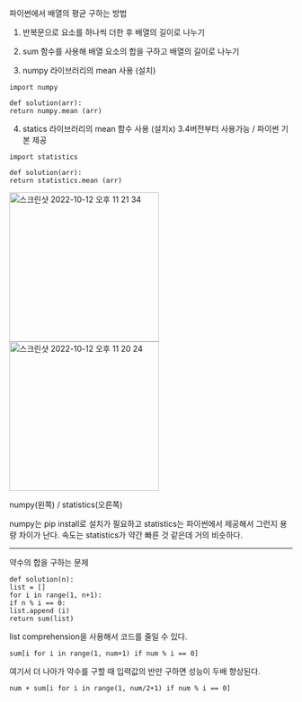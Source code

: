 파이썬에서 배열의 평균 구하는 방법

1) 반복문으로 요소를 하나씩 더한 후 배열의 길이로 나누기

2) sum 함수를 사용해 배열 요소의 합을 구하고 배열의 길이로 나누기

3) numpy 라이브러리의 mean 사용 (설치)

```
import numpy

def solution(arr):
return numpy.mean (arr)
```

4) statics 라이브러리의 mean 함수 사용 (설치x)
3.4버전부터 사용가능 / 파이썬 기본 제공

```
import statistics

def solution(arr):
return statistics.mean (arr)
```
<span><img width="266" alt="스크린샷 2022-10-12 오후 11 21 34" src="https://user-images.githubusercontent.com/80232260/195374324-07b967ec-ea65-420a-9ddd-779dee6a4cba.png">
<img width="266" alt="스크린샷 2022-10-12 오후 11 20 24" src="https://user-images.githubusercontent.com/80232260/195374242-931268f4-3405-4832-98e8-9148bb701454.png"></span>

numpy(왼쪽) / statistics(오른쪽)

numpy는 pip install로 설치가 필요하고 statistics는 파이썬에서 제공해서 그런지 용량 차이가 난다. 속도는 statistics가 약간 빠른 것 같은데 거의 비슷하다.

---

약수의 합을 구하는 문제
```
def solution(n):
list = []
for i in range(1, n+1):
if n % i == 0:
list.append (i)
return sum(list)
```

list comprehension을 사용해서 코드를 줄일 수 있다.

```
sum[i for i in range(1, num+1) if num % i == 0]
```

여기서 더 나아가 약수를 구할 때 입력값의 반만 구하면 성능이 두배 향상된다.
```
num + sum[i for i in range(1, num/2+1) if num % i == 0]
```
